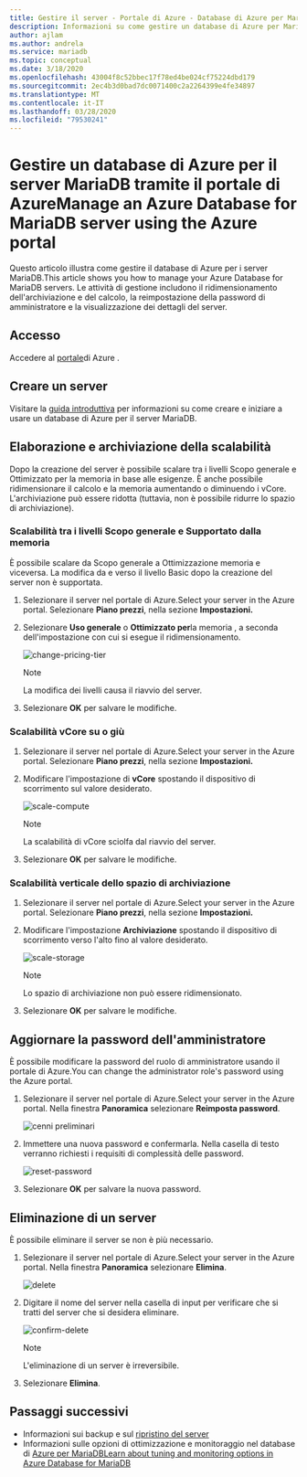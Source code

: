 ```yaml
---
title: Gestire il server - Portale di Azure - Database di Azure per MariaDBManage server - Azure portal - Azure Database for MariaDB
description: Informazioni su come gestire un database di Azure per MariaDB server dal portale di Azure.Learn how to manage an Azure Database for MariaDB server from the Azure portal.
author: ajlam
ms.author: andrela
ms.service: mariadb
ms.topic: conceptual
ms.date: 3/18/2020
ms.openlocfilehash: 43004f8c52bbec17f78ed4be024cf75224dbd179
ms.sourcegitcommit: 2ec4b3d0bad7dc0071400c2a2264399e4fe34897
ms.translationtype: MT
ms.contentlocale: it-IT
ms.lasthandoff: 03/28/2020
ms.locfileid: "79530241"
---
```

# <a name="manage-an-azure-database-for-mariadb-server-using-the-azure-portal"></a>Gestire un database di Azure per il server MariaDB tramite il portale di AzureManage an Azure Database for MariaDB server using the Azure portal
Questo articolo illustra come gestire il database di Azure per i server MariaDB.This article shows you how to manage your Azure Database for MariaDB servers. Le attività di gestione includono il ridimensionamento dell'archiviazione e del calcolo, la reimpostazione della password di amministratore e la visualizzazione dei dettagli del server.

## <a name="sign-in"></a>Accesso
Accedere al [portale](https://portal.azure.com)di Azure .

## <a name="create-a-server"></a>Creare un server
Visitare la [guida introduttiva](quickstart-create-mariadb-server-database-using-azure-portal.md) per informazioni su come creare e iniziare a usare un database di Azure per il server MariaDB.

## <a name="scale-compute-and-storage"></a>Elaborazione e archiviazione della scalabilità

Dopo la creazione del server è possibile scalare tra i livelli Scopo generale e Ottimizzato per la memoria in base alle esigenze. È anche possibile ridimensionare il calcolo e la memoria aumentando o diminuendo i vCore. L'archiviazione può essere ridotta (tuttavia, non è possibile ridurre lo spazio di archiviazione).

### <a name="scale-between-general-purpose-and-memory-optimized-tiers"></a>Scalabilità tra i livelli Scopo generale e Supportato dalla memoria

È possibile scalare da Scopo generale a Ottimizzazione memoria e viceversa. La modifica da e verso il livello Basic dopo la creazione del server non è supportata. 

1. Selezionare il server nel portale di Azure.Select your server in the Azure portal. Selezionare **Piano prezzi**, nella sezione **Impostazioni.**

2. Selezionare **Uso generale** o **Ottimizzato per**la memoria , a seconda dell'impostazione con cui si esegue il ridimensionamento. 

    ![change-pricing-tier](./media/howto-create-manage-server-portal/change-pricing-tier.png)

    > [!NOTE]
    > La modifica dei livelli causa il riavvio del server.

4. Selezionare **OK** per salvare le modifiche.


### <a name="scale-vcores-up-or-down"></a>Scalabilità vCore su o giù

1. Selezionare il server nel portale di Azure.Select your server in the Azure portal. Selezionare **Piano prezzi**, nella sezione **Impostazioni.**

2. Modificare l'impostazione di **vCore** spostando il dispositivo di scorrimento sul valore desiderato.

    ![scale-compute](./media/howto-create-manage-server-portal/scaling-compute.png)

    > [!NOTE]
    > La scalabilità di vCore sciolfa dal riavvio del server.

3. Selezionare **OK** per salvare le modifiche.


### <a name="scale-storage-up"></a>Scalabilità verticale dello spazio di archiviazione

1. Selezionare il server nel portale di Azure.Select your server in the Azure portal. Selezionare **Piano prezzi**, nella sezione **Impostazioni.**

2. Modificare l'impostazione **Archiviazione** spostando il dispositivo di scorrimento verso l'alto fino al valore desiderato.

    ![scale-storage](./media/howto-create-manage-server-portal/scaling-storage.png)

    > [!NOTE]
    > Lo spazio di archiviazione non può essere ridimensionato.

3. Selezionare **OK** per salvare le modifiche.


## <a name="update-admin-password"></a>Aggiornare la password dell'amministratore
È possibile modificare la password del ruolo di amministratore usando il portale di Azure.You can change the administrator role's password using the Azure portal.

1. Selezionare il server nel portale di Azure.Select your server in the Azure portal. Nella finestra **Panoramica** selezionare **Reimposta password**.

   ![cenni preliminari](./media/howto-create-manage-server-portal/overview-reset-password.png)

2. Immettere una nuova password e confermarla. Nella casella di testo verranno richiesti i requisiti di complessità delle password.

   ![reset-password](./media/howto-create-manage-server-portal/reset-password.png)

3. Selezionare **OK** per salvare la nuova password.


## <a name="delete-a-server"></a>Eliminazione di un server

È possibile eliminare il server se non è più necessario. 

1. Selezionare il server nel portale di Azure.Select your server in the Azure portal. Nella finestra **Panoramica** selezionare **Elimina**.

    ![delete](./media/howto-create-manage-server-portal/overview-delete.png)

2. Digitare il nome del server nella casella di input per verificare che si tratti del server che si desidera eliminare.

    ![confirm-delete](./media/howto-create-manage-server-portal/confirm-delete.png)

    > [!NOTE]
    > L'eliminazione di un server è irreversibile.

3. Selezionare **Elimina**.


## <a name="next-steps"></a>Passaggi successivi
- Informazioni sui backup e sul [ripristino del server](howto-restore-server-portal.md)
- Informazioni sulle opzioni di ottimizzazione e monitoraggio nel database di [Azure per MariaDBLearn about tuning and monitoring options in Azure Database for MariaDB](concepts-monitoring.md)
